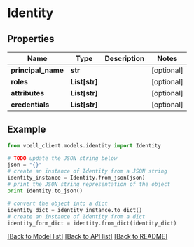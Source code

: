 # Identity


## Properties
Name | Type | Description | Notes
------------ | ------------- | ------------- | -------------
**principal_name** | **str** |  | [optional] 
**roles** | **List[str]** |  | [optional] 
**attributes** | **List[str]** |  | [optional] 
**credentials** | **List[str]** |  | [optional] 

## Example

```python
from vcell_client.models.identity import Identity

# TODO update the JSON string below
json = "{}"
# create an instance of Identity from a JSON string
identity_instance = Identity.from_json(json)
# print the JSON string representation of the object
print Identity.to_json()

# convert the object into a dict
identity_dict = identity_instance.to_dict()
# create an instance of Identity from a dict
identity_form_dict = identity.from_dict(identity_dict)
```
[[Back to Model list]](../README.md#documentation-for-models) [[Back to API list]](../README.md#documentation-for-api-endpoints) [[Back to README]](../README.md)


